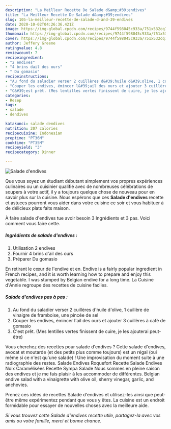 ```yaml
---
description: "La Meilleur Recette De Salade d&amp;#39;endives"
title: "La Meilleur Recette De Salade d&amp;#39;endives"
slug: 105-la-meilleur-recette-de-salade-d-and-39-endives
date: 2020-10-02T04:26:36.421Z
image: https://img-global.cpcdn.com/recipes/9744f598045c933a/751x532cq70/salade-dendives-photo-principale-de-la-recette.jpg
thumbnail: https://img-global.cpcdn.com/recipes/9744f598045c933a/751x532cq70/salade-dendives-photo-principale-de-la-recette.jpg
cover: https://img-global.cpcdn.com/recipes/9744f598045c933a/751x532cq70/salade-dendives-photo-principale-de-la-recette.jpg
author: Jeffery Greene
ratingvalue: 4.8
reviewcount: 7
recipeingredient:
- "2 endives"
- "4 brins dail des ours"
- " Du gomasio"
recipeinstructions:
- "Au fond du saladier verser 2 cuillères d&#39;huile d&#39;olive, 1 cuillère de vinaigre de framboise, une pincée de sel"
- "Couper les endives, émincer l&#39;ail des ours et ajouter 3 cuillères à café de gomasio"
- "C&#39;est prêt. (Mes lentilles vertes finissent de cuire, je les ajouterai peut-être)"
categories:
- Resep
tags:
- salade
- dendives

katakunci: salade dendives 
nutrition: 207 calories
recipecuisine: Indonesian
preptime: "PT36M"
cooktime: "PT35M"
recipeyield: "3"
recipecategory: Dinner

---
```



![Salade d&#39;endives](https://img-global.cpcdn.com/recipes/9744f598045c933a/751x532cq70/salade-dendives-photo-principale-de-la-recette.jpg)

Que vous soyez un étudiant débutant simplement vos propres expériences culinaires ou un cuisinier qualifié avec de nombreuses célébrations de soupers à votre actif, il y a toujours quelque chose de nouveau pour en savoir plus sur la cuisine. Nous espérons que ces <strong> Salade d&#39;endives </strong> recette et astuces pourront vous aider dans votre cuisine ce soir et vous habituer à de délicieux plats faits maison.

<!--inarticleads1-->

À faire salade d&#39;endives tue avoir besoin 3 Ingrédients et 3 pas. Voici comment vous faire cette.

##### Ingrédients de salade d&#39;endives :

1. Utilisation 2 endives
1. Fournir 4 brins d&#39;ail des ours
1. Préparer  Du gomasio


En retirant le cœur de l&#39;endive et en. Endive is a fairly popular ingredient in French recipes, and it is worth learning how to prepare and enjoy this vegetable. I was stumped by Belgian endive for a long time. La Cuisine d&#39;Annie regroupe des recettes de cuisine faciles. 

<!--inarticleads2-->

##### Salade d&#39;endives pas à pas :

1. Au fond du saladier verser 2 cuillères d&#39;huile d&#39;olive, 1 cuillère de vinaigre de framboise, une pincée de sel
1. Couper les endives, émincer l&#39;ail des ours et ajouter 3 cuillères à café de gomasio
1. C&#39;est prêt. (Mes lentilles vertes finissent de cuire, je les ajouterai peut-être)


Vous cherchez des recettes pour salade d&#39;endives ? Cette salade d&#39;endives, avocat et moutarde (et des petits plus comme toujours) est un régal (oui même si ce n&#39;est qu&#39;une salade) ! Une improvisation du moment suite à une radiographie des restes. Salade Endives Roquefort Recette Salade Endives Noix Caramélisées Recette Sympa Salade Nous sommes en pleine saison des endives et je me fais plaisir à les accommoder de différentes. Belgian endive salad with a vinaigrette with olive oil, sherry vinegar, garlic, and anchovies. 

<!--inarticleads1-->

<p>
Prenez ces idées de recettes Salade d&#39;endives et utilisez-les ainsi que peut-être même expérimentez pendant que vous y êtes. La cuisine est un endroit formidable pour essayer de nouvelles choses avec la meilleure aide.
</p>

<p>
<i>Si vous trouvez cette Salade d&#39;endives recette utile, partagez-la avec vos amis ou votre famille, merci et bonne chance.</i>
</p>
